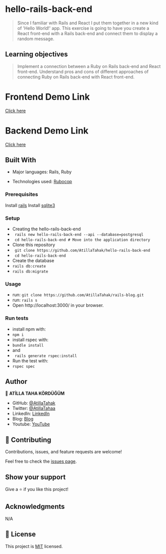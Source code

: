 # hello-rails-back-end


> Since I familiar with Rails and React I put them together in a new kind of 'Hello World!' app. This exercise is going to have you create a React front-end with a Rails back-end and connect them to display a random message.
## Learning objectives

> Implement a connection between a Ruby on Rails back-end and React front-end.
> Understand pros and cons of different approaches of connecting Ruby on Rails back-end with React front-end.

# Frontend Demo Link
[Click here](https://pacific-falls-34020.herokuapp.com/)

# Backend Demo Link
[Click here](https://gentle-anchorage-05317.herokuapp.com/api/v1/message)

## Built With

- Major languages: Rails, Ruby

- Technologies used: [Rubocop](https://rubocop.org/)

### Prerequisites

Install [rails](https://guides.rubyonrails.org/getting_started.html)
Install [sqlite3](https://www.sqlite.org/index.html)

### Setup
- Creating the hello-rails-back-end
- ` rails new hello-rails-back-end --api --database=postgresql`
- ` cd hello-rails-back-end # Move into the application directory`
- Clone this repository
- ` git clone https://github.com/AtillaTahak/hello-rails-back-end`
- ` cd hello-rails-back-end`
- Create the database
- `rails db:create`
- `rails db:migrate`

### Usage

- run: `git clone https://github.com/AtillaTahak/rails-blog.git`
- run: `rails s`
- Open http://localhost:3000/ in your browser.

### Run tests
- install npm with:
- `npm i`
- install rspec with:
- `bundle install`
- and
- ` rails generate rspec:install`
- Run the test with:
- `rspec spec`
## Author

👤 **ATİLLA TAHA KÖRDÜĞÜM**

- GitHub: [@AtillaTahak](https://github.com/AtillaTahak)
- Twitter: [@AtillaTahaa](https://twitter.com/AtillaTahaa)
- LinkedIn: [LinkedIn](https://www.linkedin.com/in/atilla-taha-k%C3%B6rd%C3%BC%C4%9F%C3%BCm-a93702186/)
- Blog: [Blog](https://github.com/AtillaTahak/school_library/blob/dev/atillataha.blogspot.com)
- Youtube: [YouTube](https://www.youtube.com/channel/UCmoD0x4Z9vdG2PCsI5p8FYg)



## 🤝 Contributing

Contributions, issues, and feature requests are welcome!

Feel free to check the [issues page](https://github.com/AtillaTahak/rails-blog/issues).

## Show your support

Give a ⭐️ if you like this project!

## Acknowledgments

N/A

## 📝 License

This project is [MIT](./license.md) licensed.
